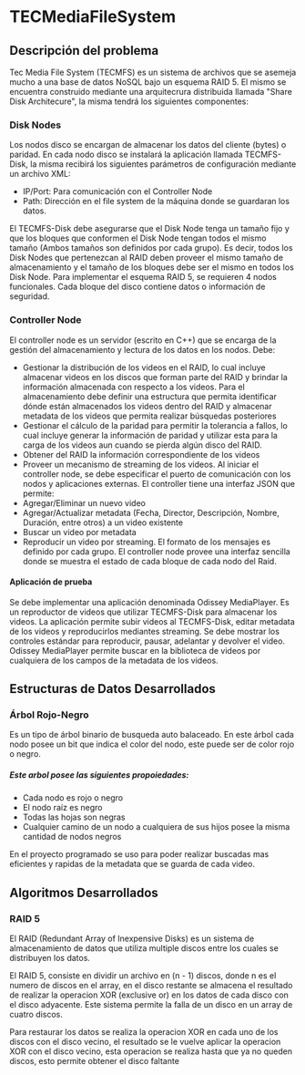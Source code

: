 # TECMediaFileSystem
## Descripción del problema
Tec Media File System (TECMFS) es un sistema de archivos que se asemeja mucho a una base de datos NoSQL bajo un esquema RAID 5. El mismo se encuentra construido mediante una arquitecrura distribuida llamada "Share Disk Architecure", la misma tendrá los siguientes componentes:

### Disk Nodes
Los nodos disco se encargan de almacenar los datos del cliente (bytes) o paridad. En cada nodo disco se
instalará la aplicación llamada TECMFS-Disk, la misma recibirá los siguientes parámetros de configuración
mediante un archivo XML:

* IP/Port: Para comunicación con el Controller Node
* Path: Dirección en el file system de la máquina donde se guardaran los datos.

El TECMFS-Disk debe asegurarse que el Disk Node tenga un tamaño fijo y que los bloques que conformen el
Disk Node tengan todos el mismo tamaño (Ambos tamaños son definidos por cada grupo). Es decir, todos los
Disk Nodes que pertenezcan al RAID deben proveer el mismo tamaño de almacenamiento y el tamaño de los
bloques debe ser el mismo en todos los Disk Node. Para implementar el esquema RAID 5, se requieren 4 nodos
funcionales.
Cada bloque del disco contiene datos o información de seguridad.

### Controller Node
El controller node es un servidor (escrito en C++) que se encarga de la gestión del almacenamiento y lectura de
los datos en los nodos. Debe:
* Gestionar la distribución de los videos en el RAID, lo cual incluye almacenar videos en los discos que
forman parte del RAID y brindar la información almacenada con respecto a los videos. Para el almacenamiento 
debe definir una estructura que permita identificar dónde están almacenados los videos dentro del RAID y
almacenar metadata de los videos que permita realizar búsquedas posteriores
* Gestionar el cálculo de la paridad para permitir la tolerancia a fallos, lo cual incluye generar la
información de paridad y utilizar esta para la carga de los videos aun cuando se pierda algún disco del
RAID.
* Obtener del RAID la información correspondiente de los videos
* Proveer un mecanismo de streaming de los videos.
Al iniciar el controller node, se debe especificar el puerto de comunicación con los nodos y aplicaciones
externas. El controller tiene una interfaz JSON que permite:
* Agregar/Eliminar un nuevo video
* Agregar/Actualizar metadata (Fecha, Director, Descripción, Nombre, Duración, entre otros) a un video
existente
* Buscar un video por metadata
* Reproducir un video por streaming.
El formato de los mensajes es definido por cada grupo.
El controller node provee una interfaz sencilla donde se muestra el estado de cada bloque de cada nodo del
Raid.

#### Aplicación de prueba
Se debe implementar una aplicación denominada Odissey MediaPlayer. Es un reproductor de videos que
utilizar TECMFS-Disk para almacenar los videos. La aplicación permite subir videos al TECMFS-Disk, editar
metadata de los videos y reproducirlos mediantes streaming. Se debe mostrar los controles estándar para
reproducir, pausar, adelantar y devolver el video.
Odissey MediaPlayer permite buscar en la biblioteca de videos por cualquiera de los campos de la metadata de
los videos.
## Estructuras de Datos Desarrollados
### Árbol Rojo-Negro
Es un tipo de árbol binario de busqueda auto balaceado. En este árbol cada nodo posee un bit que indica el color del nodo, este puede ser de color rojo o negro.

##### Este arbol posee las siguientes propoiedades:
- Cada nodo es rojo o negro
- El nodo raíz es negro
- Todas las hojas son negras
- Cualquier camino de un nodo a cualquiera de sus hijos posee la misma cantidad de nodos negros

En el proyecto programado se uso para poder realizar buscadas mas eficientes y rapidas de la metadata que se guarda de cada video.
## Algoritmos Desarrollados
### RAID 5
El RAID (Redundant Array of Inexpensive Disks) es un sistema de almacenamiento de datos que utiliza multiple discos entre los cuales se distribuyen los datos.

El RAID 5, consiste en dividir un archivo en (n - 1) discos, donde n es el numero de discos en el array, en el disco restante se almacena el resultado de realizar la operacion XOR (exclusive or) en los datos de cada disco con el disco adyacente. Este sistema permite la falla de un disco en un array de cuatro discos.

Para restaurar los datos se realiza la operacion XOR en cada uno de los discos con el disco vecino, el resultado se le vuelve aplicar la operacion XOR con el disco vecino, esta operacion se realiza hasta que ya no queden discos, esto permite obtener el disco faltante
